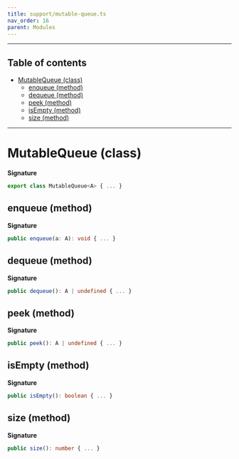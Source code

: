 ```yaml
---
title: support/mutable-queue.ts
nav_order: 16
parent: Modules
---
```


---

<h2 class="text-delta">Table of contents</h2>

- [MutableQueue (class)](#mutablequeue-class)
  - [enqueue (method)](#enqueue-method)
  - [dequeue (method)](#dequeue-method)
  - [peek (method)](#peek-method)
  - [isEmpty (method)](#isempty-method)
  - [size (method)](#size-method)

---

# MutableQueue (class)

**Signature**

```ts
export class MutableQueue<A> { ... }
```

## enqueue (method)

**Signature**

```ts
public enqueue(a: A): void { ... }
```

## dequeue (method)

**Signature**

```ts
public dequeue(): A | undefined { ... }
```

## peek (method)

**Signature**

```ts
public peek(): A | undefined { ... }
```

## isEmpty (method)

**Signature**

```ts
public isEmpty(): boolean { ... }
```

## size (method)

**Signature**

```ts
public size(): number { ... }
```
